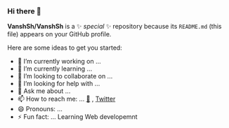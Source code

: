 ### Hi there 👋


**VanshSh/VanshSh** is a ✨ _special_ ✨ repository because its `README.md` (this file) appears on your GitHub profile.

Here are some ideas to get you started:

- 🔭 I’m currently working on ...
- 🌱 I’m currently learning ...
- 👯 I’m looking to collaborate on ...
- 🤔 I’m looking for help with ...
- 💬 Ask me about ...
- 📫 How to reach me: ... [:e-mail:](vanshsharma9354@gmail.com) , [Twitter](@Vanshsh2701)
- 😄 Pronouns: ...
- ⚡ Fun fact: ...
 Learning Web developemnt

